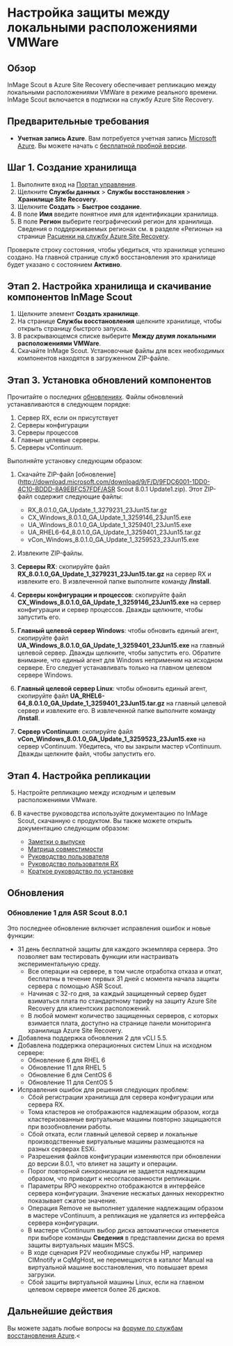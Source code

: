 <properties 
	pageTitle="Настройка защиты между локальными сайтами VMware" 
	description="В этой статье описывается настройка защиты между двумя расположениями VMware с помощью Azure Site Recovery." 
	services="site-recovery" 
	documentationCenter="" 
	authors="rayne-wiselman" 
	manager="jwhit" 
	editor=""/>

<tags 
	ms.service="site-recovery" 
	ms.workload="backup-recovery" 
	ms.tgt_pltfrm="na" 
	ms.devlang="na" 
	ms.topic="article" 
	ms.date="10/07/2015" 
	ms.author="raynew"/>


# Настройка защиты между локальными расположениями VMWare


## Обзор

InMage Scout в Azure Site Recovery обеспечивает репликацию между локальными расположениями VMWare в режиме реального времени. InMage Scout включается в подписки на службу Azure Site Recovery.


## Предварительные требования

- **Учетная запись Azure**. Вам потребуется учетная запись [Microsoft Azure](http://azure.microsoft.com/). Вы можете начать с [бесплатной пробной версии](pricing/free-trial/).


## Шаг 1. Создание хранилища

1. Выполните вход на [Портал управления](https://portal.azure.com).
2. Щелкните **Службы данных** > **Службы восстановления** > **Хранилище Site Recovery**.
3. Щелкните **Создать** > **Быстрое создание**.
4. В поле **Имя** введите понятное имя для идентификации хранилища.
5. В поле **Регион** выберите географический регион для хранилища. Сведения о поддерживаемых регионах см. в разделе «Регионы» на странице [Расценки на службу Azure Site Recovery](pricing/details/site-recovery/).

Проверьте строку состояния, чтобы убедиться, что хранилище успешно создано. На главной странице служб восстановления это хранилище будет указано с состоянием **Активно**.

## Этап 2. Настройка хранилища и скачивание компонентов InMage Scout

1. Щелкните элемент **Создать хранилище**.
2. На странице **Службы восстановления** щелкните хранилище, чтобы открыть страницу быстрого запуска.
3. В раскрывающемся списке выберите **Между двумя локальными расположениями VMWare**.
4. Скачайте InMage Scout. Установочные файлы для всех необходимых компонентов находятся в загруженном ZIP-файле.


## Этап 3. Установка обновлений компонентов

Прочитайте о последних [обновлениях](#updates). Файлы обновлений устанавливаются в следующем порядке:

1. Сервер RX, если он присутствует
2. Серверы конфигурации
3. Серверы процессов
3. Главные целевые серверы.
4. Серверы vContinuum.

Выполняйте установку следующим образом:

1. Скачайте ZIP-файл [обновление](http://download.microsoft.com/download/9/F/D/9FDC6001-1DD0-4C10-BDDD-8A9EBFC57FDF/ASR Scout 8.0.1 Update1.zip). Этот ZIP-файл содержит следующие файлы:

	-  RX\_8.0.1.0\_GA\_Update\_1\_3279231\_23Jun15.tar.gz
	-  CX\_Windows\_8.0.1.0\_GA\_Update\_1\_3259146\_23Jun15.exe
	-  UA\_Windows\_8.0.1.0\_GA\_Update\_1\_3259401\_23Jun15.exe
	-  UA\_RHEL6-64\_8.0.1.0\_GA\_Update\_1\_3259401\_23Jun15.tar.gz
	-  vCon\_Windows\_8.0.1.0\_GA\_Update\_1\_3259523\_23Jun15.exe
2. Извлеките ZIP-файлы.
2. **Серверы RX**: скопируйте файл **RX\_8.0.1.0\_GA\_Update\_1\_3279231\_23Jun15.tar.gz** на сервер RX и извлеките его. В извлеченной папке выполните команду **/Install**.
2. **Серверы конфигурации и процессов**: скопируйте файл **CX\_Windows\_8.0.1.0\_GA\_Update\_1\_3259146\_23Jun15.exe** на сервер конфигурации и сервер процессов. Дважды щелкните, чтобы запустить его.
3. **Главный целевой сервер Windows**: чтобы обновить единый агент, скопируйте файл **UA\_Windows\_8.0.1.0\_GA\_Update\_1\_3259401\_23Jun15.exe** на главный целевой сервер. Дважды щелкните, чтобы запустить его. Обратите внимание, что единый агент для Windows неприменим на исходном сервере. Его следует устанавливать только на главном целевом сервере Windows.
4. **Главный целевой сервер Linux**: чтобы обновить единый агент, скопируйте файл **UA\_RHEL6-64\_8.0.1.0\_GA\_Update\_1\_3259401\_23Jun15.tar.gz** на главный целевой сервер и извлеките его. В извлеченной папке выполните команду **/Install**.
5. **Сервер vContinuum**: скопируйте файл **vCon\_Windows\_8.0.1.0\_GA\_Update\_1\_3259523\_23Jun15.exe** на сервер vContinuum. Убедитесь, что вы закрыли мастер vContinuum. Дважды щелкните файл, чтобы запустить его.

## Этап 4. Настройка репликации
5. Настройте репликацию между исходным и целевым расположениями VMware.
6. В качестве руководства используйте документацию по InMage Scout, скачанную с продуктом. Вы также можете открыть документацию следующим образом:

	- [Заметки о выпуске](http://download.microsoft.com/download/4/5/0/45008861-4994-4708-BFCD-867736D5621A/InMage_Scout_Standard_Release_Notes.pdf)
	- [Матрица совместимости](http://download.microsoft.com/download/C/D/A/CDA1221B-74E4-4CCF-8F77-F785E71423C0/InMage_Scout_Standard_Compatibility_Matrix.pdf)
	- [Руководство пользователя](http://download.microsoft.com/download/E/0/8/E08B3BCE-3631-4CED-8E65-E3E7D252D06D/InMage_Scout_Standard_User_Guide_8.0.1.pdf)
	- [Руководство пользователя RX](http://download.microsoft.com/download/A/7/7/A77504C5-D49F-4799-BBC4-4E92158AFBA4/InMage_ScoutCloud_RX_User_Guide_8.0.1.pdf)
	- [Краткое руководство по установке](http://download.microsoft.com/download/6/8/5/685E761C-8493-42EB-854F-FE24B5A6D74B/InMage_Scout_Standard_Quick_Install_Guide.pdf)


## Обновления

### Обновление 1 для ASR Scout 8.0.1

Это последнее обновление включает исправления ошибок и новые функции:

- 31 день бесплатной защиты для каждого экземпляра сервера. Это позволяет вам тестировать функции или настраивать экспериментальную среду.
	- Все операции на сервере, в том числе отработка отказа и откат, бесплатны в течение первых 31 дней с момента начала защиты сервера с помощью ASR Scout.
	- Начиная с 32-го дня, за каждый защищенный сервер будет взиматься плата по стандартному тарифу на защиту Azure Site Recovery для клиентских расположений.
	- В любой момент количество защищенных серверов, с которых взимается плата, доступно на странице панели мониторинга хранилища Azure Site Recovery.
- Добавлена поддержка обновления 2 для vCLI 5.5.
- Добавлена поддержка операционных систем Linux на исходном сервере:
	- Обновление 6 для RHEL 6
	- Обновление 11 для RHEL 5
	- Обновление 6 для CentOS 6
	- Обновление 11 для CentOS 5
- Исправления ошибок для решения следующих проблем:
	- Сбой регистрации хранилища для сервера конфигурации или сервера RX.
	- Тома кластеров не отображаются надлежащим образом, когда кластеризованные виртуальные машины повторно защищаются при возобновлении работы.
	- Сбой отката, если главный целевой сервер и локальные производственные виртуальные машины размещаются на разных серверах ESXi.
	- Разрешения файлов конфигурации изменяются при обновлении до версии 8.0.1, что влияет на защиту и операции.
	- Порог повторной синхронизации не задается надлежащим образом, что приводит к несогласованности репликации.
	- Параметры RPO некорректно отображаются в интерфейсе сервера конфигурации. Значение несжатых данных некорректно показывает сжатое значение.
	-  Операция Remove не выполняет удаление надлежащим образом в мастере vContinuum, а репликация не удаляется из интерфейса сервера конфигурации.
	-  В мастере vContinuum выбор диска автоматически отменяется при выборе команды **Сведения** в представлении диска во время защиты виртуальных машин MSCS.
	- В ходе сценария P2V необходимые службы HP, например CIMnotify и CqMgHost, не перемещаются в каталог Manual на виртуальной машине восстановления, что повышает время загрузки.
	- Сбой защиты виртуальной машины Linux, если на главном целевом сервере имеется более 26 дисков.
	
## Дальнейшие действия

Вы можете задать любые вопросы на [форуме по службам восстановления Azure](https://social.msdn.microsoft.com/forums/azure/home?forum=hypervrecovmgr).<

<!---HONumber=Oct15_HO3-->